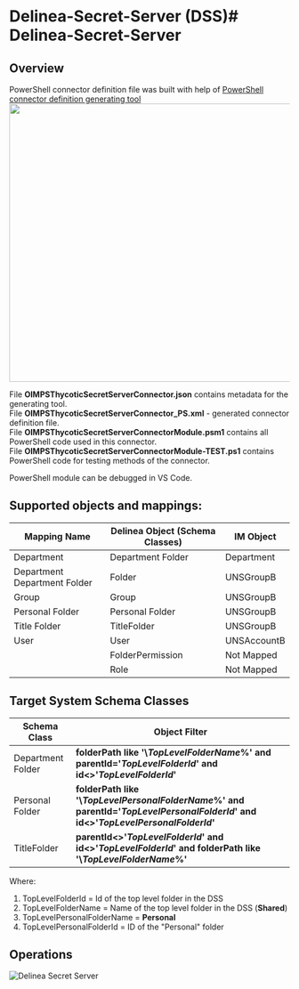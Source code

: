 # Delinea-Secret-Server (DSS)# Delinea-Secret-Server

## Overview
PowerShell connector definition file was built with help of [PowerShell connector definition generating tool](https://connect.oneidentity.com/products/identity-manager/w/knowledge-base/738/powershell-connector-definition-generating-tool)
<img src="https://github.com/oi-nam-presales/Delinea-Secret-Server/assets/107265259/1dd9cc8d-b787-44dc-827b-6126987a7d47" width="600" height="500" />

File **OIMPSThycoticSecretServerConnector.json** contains metadata for the generating tool.  
File **OIMPSThycoticSecretServerConnector_PS.xml** - generated connector definition file.  
File **OIMPSThycoticSecretServerConnectorModule.psm1** contains all PowerShell code used in this connector.  
File **OIMPSThycoticSecretServerConnectorModule-TEST.ps1** contains PowerShell code for testing methods of the connector.  

PowerShell module can be debugged in VS Code.

## Supported objects and mappings:

|Mapping Name|Delinea Object (Schema Classes) |IM Object  |
|--|--|--|
|Department  | Department Folder  | Department |
|Department Department Folder | Folder | UNSGroupB |
| Group | Group | UNSGroupB |
| Personal Folder | Personal Folder  | UNSGroupB |
| Title Folder | TitleFolder | UNSGroupB |
| User | User | UNSAccountB |
||FolderPermission|Not Mapped|
||Role|Not Mapped|

## Target System Schema Classes
|Schema Class|Object Filter|
|--|--|
|Department Folder|**folderPath like '\\$TopLevelFolderName$%' and parentId='$TopLevelFolderId$' and id<>'$TopLevelFolderId$'**|
|Personal Folder|**folderPath like '\\$TopLevelPersonalFolderName$%' and parentId='$TopLevelPersonalFolderId$' and id<>'$TopLevelPersonalFolderId$'**|
|TitleFolder|**parentId<>'$TopLevelFolderId$' and id<>'$TopLevelFolderId$' and folderPath like '\\$TopLevelFolderName$%'**|
Where:
1. TopLevelFolderId = Id of the top level folder in the DSS
2. TopLevelFolderName = Name of the top level folder in the DSS (**Shared**)
3. TopLevelPersonalFolderName = **Personal**
4. TopLevelPersonalFolderId = ID of the "Personal" folder


## Operations
![Delinea Secret Server](https://github.com/oi-nam-presales/Delinea-Secret-Server/assets/107265259/11e3cdff-3f18-44a1-a2e0-8ca3f6b176c5)

